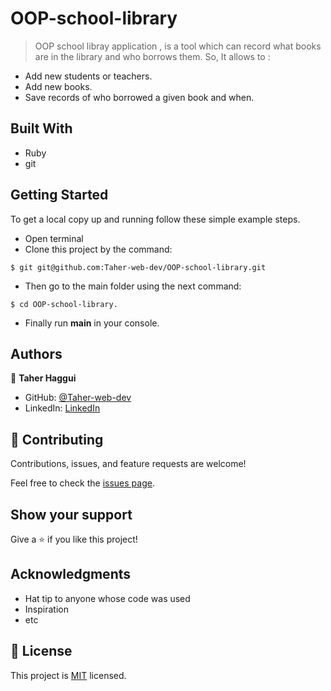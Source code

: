 # OOP-school-library

> OOP school libray application , is a tool which can record what books are in the library and who borrows them. So, It allows to :

   - Add new students or teachers.
   - Add new books.
   - Save records of who borrowed a given book and when.

## Built With
- Ruby
- git

## Getting Started

To get a local copy up and running follow these simple example steps.
- Open terminal
- Clone this project by the command: 

```
$ git git@github.com:Taher-web-dev/OOP-school-library.git
```

- Then go to the main folder using the next command:

```
$ cd OOP-school-library.
```
- Finally run <b>main</b> in your console.


## Authors

👤 **Taher Haggui**

- GitHub: [@Taher-web-dev](https://github.com/Taher-web-dev)
- LinkedIn: [LinkedIn](https://www.linkedin.com/in/taher-haggui/)


## 🤝 Contributing

Contributions, issues, and feature requests are welcome!

Feel free to check the [issues page](../../issues/).

## Show your support

Give a ⭐️ if you like this project!

## Acknowledgments

- Hat tip to anyone whose code was used
- Inspiration
- etc

## 📝 License

This project is [MIT](./MIT.md) licensed.
